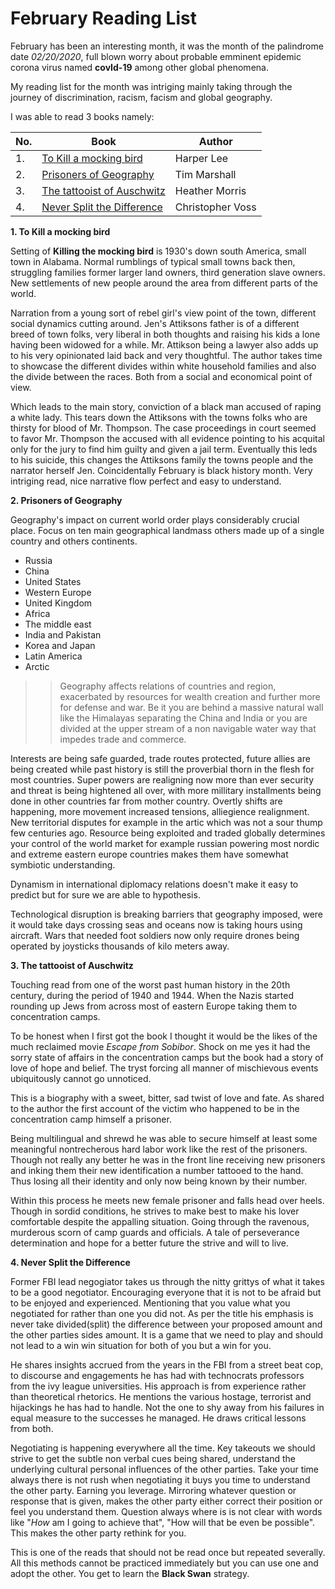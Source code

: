 # February Reading List

February has been an interesting month, it was the month of the palindrome date *02/20/2020*, full blown worry about probable emminent epidemic corona virus named **covId-19** among other global phenomena.

My reading list for the month was intriging mainly taking through the journey of discrimination, racism, facism and global geography.

I was able to read 3 books namely:

| No. | Book                       | Author
|----|----------------------------| --------
| 1.  | [To Kill a mocking bird](https://www.amazon.com/Kill-Mockingbird-Harperperennial-Modern-Classics-ebook/dp/B00K0OI42W/ref=sr_1_1?keywords=killing+the+mockingbird&qid=1583126795&s=digital-text&sr=1-1)  | Harper Lee
| 2.  | [Prisoners of Geography](https://www.amazon.com/Prisoners-Geography-Explain-Everything-Politics-ebook/dp/B00V3L8ZHK/ref=sr_1_1?keywords=Prisoners+of+Geography&qid=1583126768&s=digital-text&sr=1-1)     | Tim Marshall
| 3.  | [The tattooist of Auschwitz](https://www.amazon.com/Tattooist-Auschwitz-Novel-Heather-Morris-ebook/dp/B0756DZ4C1/ref=sr_1_1?keywords=The+tattooist+of+Auschwitz&qid=1583126736&s=digital-text&sr=1-1) | Heather Morris
| 4.  | [Never Split the Difference](https://www.amazon.com/Never-Split-Difference-Negotiating-Depended-ebook/dp/B014DUR7L2) | Christopher Voss

**1. To Kill a mocking bird**

Setting of **Killing the mocking bird** is 1930's down south America, small town in Alabama. Normal rumblings of typical small towns back then, struggling families former larger land owners, third generation slave owners. New settlements of new people around the area from different parts of the world.

Narration from a young sort of rebel girl's view point of the town, different social dynamics cutting around. Jen's Attiksons father is of a different breed of town folks, very liberal in both thoughts and raising his kids a lone having been widowed for a while. 
Mr. Attikson being a lawyer also adds up to his very opinionated laid back and very thoughtful.
The author takes time to showcase the different divides within white household families and also the divide between the races. Both from a social and economical point of view.

Which leads to the main story, conviction of a black man accused of raping a white lady. This tears down the Attiksons with the towns folks who are thirsty for blood of Mr. Thompson.
The case proceedings in court seemed to favor Mr. Thompson the accused with all evidence pointing to his acquital only for the jury to find him guilty and given a jail term.
Eventually this leds to his suicide, this changes the Attiksons family the towns people and the narrator herself Jen. 
Coincidentally February is black history month. Very intriging read, nice narrative flow perfect and easy to understand. 


**2. Prisoners of Geography**

Geography's impact on current world order plays considerably crucial place. Focus on ten main geographical landmass others made up of a single country and others continents.

- Russia
- China
- United States
- Western Europe
- United Kingdom
- Africa
- The middle east
- India and Pakistan
- Korea and Japan
- Latin America
- Arctic

>> Geography affects relations of countries and region, exacerbated by resources for wealth creation and further more for defense and war. Be it you are behind a massive natural wall like the Himalayas separating the China and India or you are divided at the upper stream of a non navigable water way that impedes trade and commerce.

Interests are being safe guarded, trade routes protected, future allies are being created while past history is still the proverbial thorn in the flesh for most countries.
Super powers are realigning now more than ever security and threat is being hightened all over, with more millitary installments being done in other countries far from mother country.
Overtly shifts are happening, more movement increased tensions, alliegience realignment. New territorial disputes for example in the artic which was not a sour thump few centuries ago.
Resource being exploited and traded globally determines your control of the world market for example russian powering most nordic and extreme eastern europe countries makes them have somewhat symbiotic understanding.

Dynamism in international diplomacy relations doesn't make it easy to predict but for sure we are able to hypothesis.

Technological disruption is breaking barriers that geography imposed, were it would take days crossing seas and oceans now is taking hours using aircraft. Wars that needed foot soldiers now only require drones being operated by joysticks thousands of kilo meters away.


**3. The tattooist of Auschwitz**

Touching read from one of the worst past human history in the 20th century, during the period of 1940 and 1944. When the Nazis started rounding up Jews from across most of eastern Europe taking them to concentration camps.

To be honest when I first got the book I thought it would be the likes of the much reclaimed movie *Escape from Sobibor*. Shock on me yes it had the sorry state of affairs in the concentration camps but the book had a story of love of hope and belief.
The tryst forcing all manner of mischievous events ubiquitously cannot go unnoticed.

This is a biography with a sweet, bitter, sad twist of love and fate. As shared to the author the first account of the victim who happened to be in the concentration camp himself a prisoner.

Being multilingual and shrewd he was able to secure himself at least some meaningful nontrecherous hard labor work like the rest of the prisoners. Though not really any better he was in the front line receiving new prisoners and inking them their new identification a number tattooed to the hand. 
Thus losing all their identity and only now being known by their number. 

Within this process he meets new female prisoner and falls head over heels. Though in sordid conditions, he strives to make best to make his lover comfortable despite the appalling situation. Going through the ravenous, murderous scorn of camp guards and officials. 
A tale of perseverance determination and hope for a better future the strive and will to live.


**4. Never Split the Difference**

Former FBI lead negogiator takes us through the nitty grittys of what it takes to be a good negotiator.
Encouraging everyone that it is not to be afraid but to be enjoyed and experienced. Mentioning that you value what you negotiated for rather than one you did not.
As per the title his emphasis is never take divided(split) the difference between your proposed amount and the other parties sides amount. It is a game that we need to play and should not lead to a win win situation for both of you but a win for you.

He shares insights accrued from the years in the FBI from a street beat cop, to discourse and engagements he has had with technocrats professors from the ivy league universities. 
His approach is from experience rather than theoretical rhetorics. He mentions the various hostage, terrorist and hijackings he has had to handle. Not the one to shy away from his failures in equal measure to the successes he managed. He draws critical lessons from both.

Negotiating is happening everywhere all the time. Key takeouts we should strive to get the subtle non verbal cues being shared, understand the underlying cultural personal influences of the other parties.
Take your time always there is not rush when negotiating it buys you time to understand the other party. Earning you leverage. Mirroring whatever question or response that is given, makes the other party either correct their position or feel you understand them.
Question always where is is not clear with words like "*How* am I going to achieve that", "How will that be even be possible". This makes the other party rethink for you.

This is one of the reads that should not be read once but repeated severally. All this methods cannot be practiced immediately but you can use one and adopt the other. You get to learn the **Black Swan** strategy.
